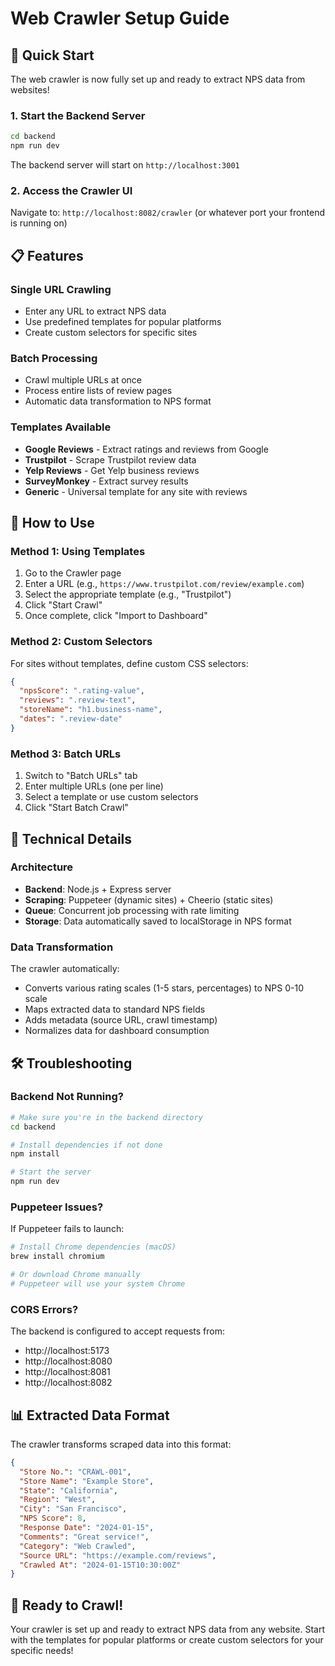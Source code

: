 # Web Crawler Setup Guide

## 🚀 Quick Start

The web crawler is now fully set up and ready to extract NPS data from websites!

### 1. Start the Backend Server

```bash
cd backend
npm run dev
```

The backend server will start on `http://localhost:3001`

### 2. Access the Crawler UI

Navigate to: `http://localhost:8082/crawler` (or whatever port your frontend is running on)

## 📋 Features

### Single URL Crawling
- Enter any URL to extract NPS data
- Use predefined templates for popular platforms
- Create custom selectors for specific sites

### Batch Processing
- Crawl multiple URLs at once
- Process entire lists of review pages
- Automatic data transformation to NPS format

### Templates Available
- **Google Reviews** - Extract ratings and reviews from Google
- **Trustpilot** - Scrape Trustpilot review data
- **Yelp Reviews** - Get Yelp business reviews
- **SurveyMonkey** - Extract survey results
- **Generic** - Universal template for any site with reviews

## 🎯 How to Use

### Method 1: Using Templates

1. Go to the Crawler page
2. Enter a URL (e.g., `https://www.trustpilot.com/review/example.com`)
3. Select the appropriate template (e.g., "Trustpilot")
4. Click "Start Crawl"
5. Once complete, click "Import to Dashboard"

### Method 2: Custom Selectors

For sites without templates, define custom CSS selectors:

```json
{
  "npsScore": ".rating-value",
  "reviews": ".review-text",
  "storeName": "h1.business-name",
  "dates": ".review-date"
}
```

### Method 3: Batch URLs

1. Switch to "Batch URLs" tab
2. Enter multiple URLs (one per line)
3. Select a template or use custom selectors
4. Click "Start Batch Crawl"

## 🔧 Technical Details

### Architecture
- **Backend**: Node.js + Express server
- **Scraping**: Puppeteer (dynamic sites) + Cheerio (static sites)
- **Queue**: Concurrent job processing with rate limiting
- **Storage**: Data automatically saved to localStorage in NPS format

### Data Transformation
The crawler automatically:
- Converts various rating scales (1-5 stars, percentages) to NPS 0-10 scale
- Maps extracted data to standard NPS fields
- Adds metadata (source URL, crawl timestamp)
- Normalizes data for dashboard consumption

## 🛠️ Troubleshooting

### Backend Not Running?
```bash
# Make sure you're in the backend directory
cd backend

# Install dependencies if not done
npm install

# Start the server
npm run dev
```

### Puppeteer Issues?
If Puppeteer fails to launch:
```bash
# Install Chrome dependencies (macOS)
brew install chromium

# Or download Chrome manually
# Puppeteer will use your system Chrome
```

### CORS Errors?
The backend is configured to accept requests from:
- http://localhost:5173
- http://localhost:8080
- http://localhost:8081
- http://localhost:8082

## 📊 Extracted Data Format

The crawler transforms scraped data into this format:
```json
{
  "Store No.": "CRAWL-001",
  "Store Name": "Example Store",
  "State": "California",
  "Region": "West",
  "City": "San Francisco",
  "NPS Score": 8,
  "Response Date": "2024-01-15",
  "Comments": "Great service!",
  "Category": "Web Crawled",
  "Source URL": "https://example.com/reviews",
  "Crawled At": "2024-01-15T10:30:00Z"
}
```

## 🎉 Ready to Crawl!

Your crawler is set up and ready to extract NPS data from any website. Start with the templates for popular platforms or create custom selectors for your specific needs! 